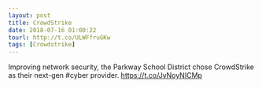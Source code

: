 ```yaml
---
layout: post
title: CrowdStrike
date: 2018-07-16 01:00:22
tourl: http://t.co/ULWFfruGKw
tags: [Crowdstrike]
---
```

Improving network security, the Parkway School District chose CrowdStrike as their next-gen #cyber provider. https://t.co/JyNoyNICMp